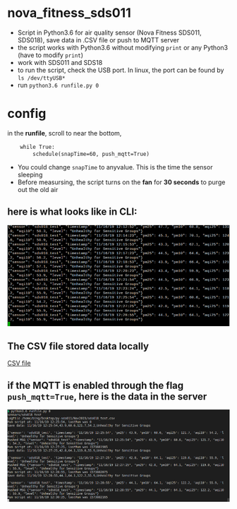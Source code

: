# nova_fitness_sds011
- Script in Python3.6 for air quality sensor (Nova Fitness SDS011, SDS018), save data in .CSV file or push to MQTT server
- the script works with Python3.6 without modifying `print` or any Python3 (have to modify `print`)
- work with SDS011 and SDS18
- to run the script, check the USB port. In linux, the port can be found by `ls /dev/ttyUSB*`
- run `python3.6 runfile.py 0`
# config 
in the **runfile**, scroll to near the bottom,
```
    while True:
        schedule(snapTime=60, push_mqtt=True)
```
- You could change `snapTime` to anyvalue. This is the time the sensor sleeping
- Before measursing, the script turns on the **fan** for **30 seconds** to purge out the old air
## here is what looks like in CLI:
<p align="center">
  <img src="img/Screenshot-1.png"/>
</p>

## The CSV file stored data locally
[CSV file](https://github.com/binh-bk/nova_fitness_sds011/blob/master/Nov2019/sds018_test.csv)

## if the MQTT is enabled through the flag `push_mqtt=True`, here is the data in the server
<p align="center">
  <img src="img/Screenshot-2.png"/>
</p>


